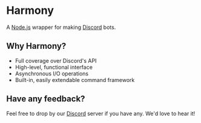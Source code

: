 # Harmony
A [Node.js](https://nodejs.org/) wrapper for making [Discord](https://discordapp.com/) bots.

## Why Harmony?
* Full coverage over Discord's API
* High-level, functional interface
* Asynchronous I/O operations
* Built-in, easily extendable command framework

## Have any feedback?
Feel free to drop by our [Discord](https://discord.gg/rNPmCBR) server if you have any. We'd love to hear it!

